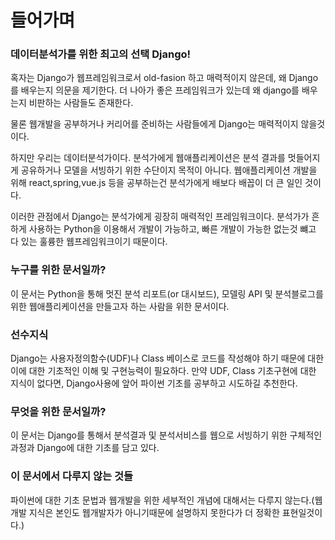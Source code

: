 # 들어가며

### 데이터분석가를 위한 최고의 선택 Django!

혹자는 Django가 웹프레임워크로서 old-fasion 하고 매력적이지 않은데, 왜 Django를 배우는지 의문을 제기한다. 더 나아가 좋은 프레임워크가 있는데 왜 django를 배우는지 비판하는 사람들도 존재한다. 

물론 웹개발을 공부하거나 커리어를 준비하는 사람들에게 Django는 매력적이지 않을것이다.

하지만 우리는 데이터분석가이다. 분석가에게 웹애플리케이션은 분석 결과를 멋들어지게 공유하거나 모델을 서빙하기 위한 수단이지 목적이 아니다. 웹애플리케이션 개발을 위해 react,spring,vue.js 등을 공부하는건 분석가에게 배보다 배꼽이 더 큰 일인 것이다.

이러한 관점에서 Django는 분석가에게 굉장히 매력적인 프레임워크이다. 분석가가 흔하게 사용하는 Python을 이용해서 개발이 가능하고, 빠른 개발이 가능한
없는것 뺴고 다 있는 훌륭한 웹프레임워크이기 때문이다.

### 누구를 위한 문서일까?
이 문서는 Python을 통해 멋진 분석 리포트(or 대시보드), 모델링 API 및 분석블로그를 위한 웹애플리케이션을 만들고자 하는 사람을 위한 문서이다.

### 선수지식 
Django는 사용자정의함수\(UDF\)나 Class 베이스로 코드를 작성해야 하기 때문에 대한 이에 대한 기초적인 이해 및 구현능력이 필요하다. 만약 UDF, Class 기초구현에 대한 지식이 없다면, Django사용에 앞어 파이썬 기초를 공부하고 시도하길 추천한다.

### 무엇을 위한 문서일까?
이 문서는 Django를 통해서 분석결과 및 분석서비스를 웹으로 서빙하기 위한 구체적인 과정과 Django에 대한 기초를 담고 있다. 

### 이 문서에서 다루지 않는 것들
파이썬에 대한 기초 문법과 웹개발을 위한 세부적인 개념에 대해서는 다루지 않는다.(웹개발 지식은 본인도 웹개발자가 아니기때문에 설명하지 못한다가 더 정확한 표현일것이다.) 

